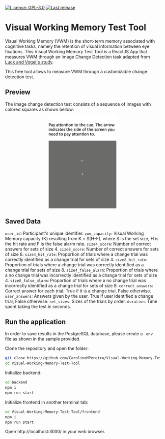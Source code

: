 [![License: GPL-3.0](https://badgen.net/github/license/CarolinaMPereira/Visual-Working-Memory-Test-Tool)](https://www.gnu.org/licenses/gpl-3.0)
[![Last release](https://badgen.net/github/release/CarolinaMPereira/Visual-Working-Memory-Test-Tool)](https://github.com/CarolinaMPereira/Visual-Working-Memory-Test-Tool)

# Visual Working Memory Test Tool

Visual Working Memory (VWM) is the short-term memory associated with cognitive tasks, namely the retention of visual information between eye fixations.
This Visual Working Memory Test Tool is a ReactJS App that measures VWM through an Image Change Detection task adapted from [Luck and Vogel's study][1].

This free tool allows to measure VWM through a customizable change detection test.

[1]: https://doi.org/10.1038/36846 "The capacity of visual working memory for features and conjunctions. (Luck and Vogel, 1997)"

## Preview

The image change detection test consists of a sequence of images with colored squares as shown bellow:

<p align="center">
    <img src="frontend\src\img\vwm-instructions.gif" alt="VWM Test Tool Demo" height="300" style="display: block; margin: 0 auto"/>
</p>

## Saved Data

```user_id```: Participant's unique identifier.
```vwm_capacity```: Visual Working Memory capacity (K) resulting from K = S(H-F), where S is the set size, H is the hit rate and F is the false alarm rate.
```size4_score```: Number of correct answers for sets of size 4.
```size8_score```: Number of correct answers for sets of size 8.
```size4_hit_rate```: Proportion of trials where a change trial was correctly identified as a change trial for sets of size 4.
```size8_hit_rate```: Proportion of trials where a change trial was correctly identified as a change trial for sets of size 8.
```size4_false_alarm```: Proportion of trials where a no change trial was incorrectly identified as a change trial for sets of size 4.
```size8_false_alarm```: Proportion of trials where a no change trial was incorrectly identified as a change trial for sets of size 8.
```correct_answers```: Correct answer for each trial. True if it is a change trial, False otherwise.
```user_answers```: Answers given by the user. True if user identified a change trial, False otherwise.
```set_sizes```: Sizes of the trials by order.
```duration```: Time spent taking the test in seconds.

## Run the application

In order to save results in the PostgreSQL database, please create a `.env` file as shown in the sample provided.

Clone the repository and open the folder:

```bash
git clone https://github.com/CarolinaMPereira/Visual-Working-Memory-Test-Tool.git
cd Visual-Working-Memory-Test-Tool
```

Initialize backend:

```bash
cd backend
npm i
npm run start
```

Initialize frontend in another terminal tab:

```bash
cd Visual-Working-Memory-Test-Tool/frontend
npm i
npm run start
```

Open http://localhost:3000/ in your web browser.
